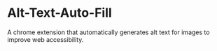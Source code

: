# Alt-Text-Auto-Fill
A chrome extension that automatically generates alt text for images to improve web accessibility.
